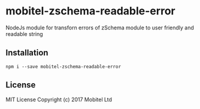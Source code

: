 # mobitel-zschema-readable-error
NodeJs module for transforn errors of zSchema module to user friendly and readable string

## Installation
```
npm i --save mobitel-zschema-readable-error
```

## License
MIT License
Copyright (c) 2017 Mobitel Ltd


